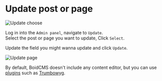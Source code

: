 # Update post or page

![Update choose](https://boidcms.github.io/_media/updatechoose.png)

Log in into the `Admin panel`, navigate to `Update`.     
Select the post or page you want to update, Click `Select`.     

Update the field you might wanna update and click `Update`.

![Update page](https://boidcms.github.io/_media/update.png)


By default, BoidCMS doesn't include any content editor, but you can use [plugins](plugins/) such as [Trumbowyg](https://github.com/BoidCMS/trumbowyg)<!-- or [Summernote](https://github.com/BoidCMS/summernote)-->.
